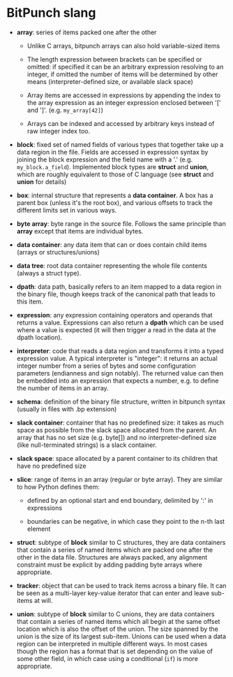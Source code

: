 # BitPunch slang

- **array**: series of items packed one after the other

  - Unlike C arrays, bitpunch arrays can also hold variable-sized items

  - The length expression between brackets can be specified or
    omitted: if specified it can be an arbitrary expression resolving
    to an integer, if omitted the number of items will be determined
    by other means (interpreter-defined size, or available slack
    space)

  - Array items are accessed in expressions by appending the index to
    the array expression as an integer expression enclosed between '['
    and ']'. (e.g. `my_array[42]`)

  - Arrays can be indexed and accessed by arbitrary keys instead of
   raw integer index too.

- **block**: fixed set of named fields of various types that together
  take up a data region in the file. Fields are accessed in expression
  syntax by joining the block expression and the field name with a '.'
  (e.g. `my_block.a_field`). Implemented block types are **struct** and
  **union**, which are roughly equivalent to those of C language (see
  **struct** and **union** for details)

- **box**: internal structure that represents a **data container**. A box
   has a parent box (unless it's the root box), and various offsets to
   track the different limits set in various ways.

- **byte array**: byte range in the source file. Follows the same
   principle than **array** except that items are individual bytes.

- **data container**: any data item that can or does contain child items
   (arrays or structures/unions)

- **data tree**: root data container representing the whole file
   contents (always a struct type).

- **dpath**: data path, basically refers to an item mapped to a data
   region in the binary file, though keeps track of the canonical path
   that leads to this item.

- **expression**: any expression containing operators and operands
    that returns a value. Expressions can also return a **dpath**
    which can be used where a value is expected (it will then trigger
    a read in the data at the dpath location).

- **interpreter**: code that reads a data region and transforms it
    into a typed expression value. A typical interpreter is "integer":
    it returns an actual integer number from a series of bytes and
    some configuration parameters (endianness and sign notably). The
    returned value can then be embedded into an expression that
    expects a number, e.g. to define the number of items in an array.

- **schema**: definition of the binary file structure, written in
   bitpunch syntax (usually in files with .bp extension)

- **slack container**: container that has no predefined size: it takes
   as much space as possible from the slack space allocated from the
   parent. An array that has no set size (e.g. byte[]) and no
   interpreter-defined size (like null-terminated strings) is a slack
   container.

- **slack space**: space allocated by a parent container to its children
   that have no predefined size

- **slice**: range of items in an array (regular or byte array). They
   are similar to how Python defines them:

  - defined by an optional start and end boundary, delimited by ':' in
    expressions

  - boundaries can be negative, in which case they point to the n-th
    last element

- **struct**: subtype of **block** similar to C structures, they are
   data containers that contain a series of named items which are
   packed one after the other in the data file. Structures are always
   packed, any alignment constraint must be explicit by adding padding
   byte arrays where appropriate.

- **tracker**: object that can be used to track items across a binary
   file. It can be seen as a multi-layer key-value iterator that can
   enter and leave sub-items at will.

- **union**: subtype of **block** similar to C unions, they are data
    containers that contain a series of named items which all begin at
    the same offset location which is also the offset of the
    union. The size spanned by the union is the size of its largest
    sub-item. Unions can be used when a data region can be interpreted
    in multiple different ways. In most cases though the region has a
    format that is set depending on the value of some other field, in
    which case using a conditional (`if`) is more appropriate.
